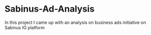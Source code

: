 # Sabinus-Ad-Analysis
In this project I came up with an analysis on business ads initiative on Sabinus IG platform
